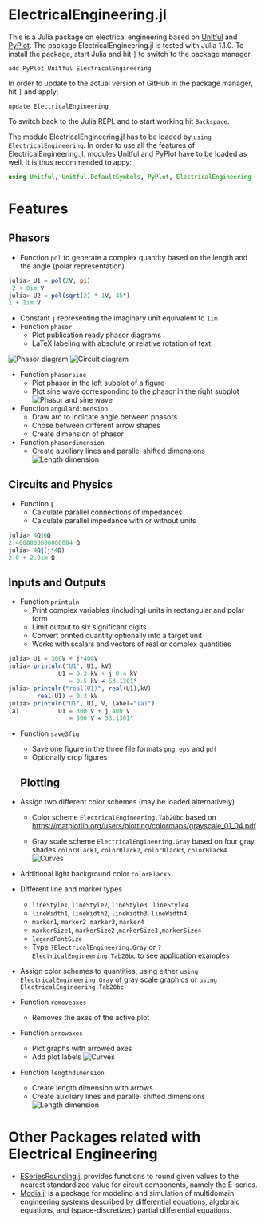 # ElectricalEngineering.jl

This is a Julia package on electrical engineering based on [Unitful](docs/Unitful.md) and [PyPlot](https://github.com/JuliaPy/PyPlot.jl). The package ElectricalEngineering.jl is tested with Julia 1.1.0. To install the package, start Julia and hit `]` to switch to the package manager.

```julia-repl
add PyPlot Unitful ElectricalEngineering
```
In order to update to the actual version of GitHub in the package manager, hit `]` and apply:

```julia-repl
update ElectricalEngineering
```

To switch back to the Julia REPL and to start working hit `Backspace`.

The module ElectricalEngineering.jl has to be loaded by `using ElectricalEngineering`. In order to use all the features of ElectricalEngineering.jl, modules Unitful and PyPlot have to be loaded as well. It is thus recommended to appy:

```julia
using Unitful, Unitful.DefaultSymbols, PyPlot, ElectricalEngineering
```

# Features

## Phasors

- Function `pol` to generate a complex quantity based on the length and the angle (polar representation)
```julia
julia> U1 = pol(2V, pi)
-2 + 0im V
julia> U2 = pol(sqrt(2) * 1V, 45°)
1 + 1im V
```
- Constant `j` representing the imaginary unit equivalent to `1im`
- Function `phasor`
    - Plot publication ready phasor diagrams
    - LaTeX labeling with absolute or relative rotation of text

![Phasor diagram](https://raw.githubusercontent.com/christiankral/ElectricalEngineering.jl/master/resources/phasordiagram.png?raw=true) ![Circuit diagram](https://raw.githubusercontent.com/christiankral/ElectricalEngineering.jl/master/resources/RLcircuit.png?raw=true)
- Function `phasorsine`
    - Plot phasor in the left subplot of a figure
    - Plot sine wave corresponding to the phasor in the right subplot
![Phasor and sine wave](https://raw.githubusercontent.com/christiankral/ElectricalEngineering.jl/master/resources/phasorsine.png?raw=true)
- Function `angulardimension`
    - Draw arc to indicate angle between phasors
    - Chose between different arrow shapes
    - Create dimension of phasor
- Function `phasordimension`
    - Create auxiliary lines and parallel shifted dimensions
![Length dimension](https://raw.githubusercontent.com/christiankral/ElectricalEngineering.jl/master/resources/phasordimension.png?raw=true)

## Circuits and Physics

- Function `∥`
    - Calculate parallel connections of impedances
    - Calculate parallel impedance with or without units
```julia
julia> 4Ω∥6Ω
2.4000000000000004 Ω
julia> 4Ω∥(j*4Ω)
2.0 + 2.0im Ω
```

## Inputs and Outputs

- Function `printuln`
    - Print complex variables (including) units in rectangular and polar form
    - Limit output to six significant digits
    - Convert printed quantity optionally into a target unit
    - Works with scalars and vectors of real or complex quantities
```julia
julia> U1 = 300V + j*400V
julia> printuln("U1", U1, kV)
              U1 = 0.3 kV + j 0.4 kV
                 = 0.5 kV ∠ 53.1301°
julia> printuln("real(U1)", real(U1),kV)
        real(U1) = 0.3 kV
julia> printuln("U1", U1, V, label="(a)")
(a)           U1 = 300 V + j 400 V
                 = 500 V ∠ 53.1301°
```
- Function `save3fig`
    - Save one figure in the three file formats `png`, `eps` and `pdf`
    - Optionally crop figures

    ## Plotting

- Assign two different color schemes (may be loaded alternatively)
    - Color scheme `ElectricalEngineering.Tab20bc` based on https://matplotlib.org/users/plotting/colormaps/grayscale_01_04.pdf

    - Gray scale scheme `ElectricalEngineering.Gray` based on four gray shades
     `colorBlack1`, `colorBlack2`, `colorBlack3`, `colorBlack4`
![Curves](https://raw.githubusercontent.com/christiankral/ElectricalEngineering.jl/master/resources/curves.png?raw=true)
- Additional light background color `colorBlack5`
- Different line and marker types
    - `lineStyle1`, `lineStyle2`, `lineStyle3`,` lineStyle4`
    - `lineWidth1`, `lineWidth2`, `lineWidth3`, `lineWidth4`,
    - `marker1`, `marker2` ,`marker3`, `marker4`
    - `markerSize1`, `markerSize2` ,`markerSize3` ,`markerSize4`
    - `legendFontSize`
    - Type `?ElectricalEngineering.Gray` or `?ElectricalEngineering.Tab20bc` to see application examples
- Assign color schemes to quantities, using either `using ElectricalEngineering.Gray` of gray scale graphics or `using ElectricalEngineering.Tab20bc`
- Function `removeaxes`
    - Removes the axes of the active plot
- Function `arrowaxes`
    - Plot graphs with arrowed axes
    - Add plot labels
![Curves](https://raw.githubusercontent.com/christiankral/ElectricalEngineering.jl/master/resources/arrowaxes.png?raw=true)
- Function `lengthdimension`
    - Create length dimension with arrows
    - Create auxiliary lines and parallel shifted dimensions
![Length dimension](https://raw.githubusercontent.com/christiankral/ElectricalEngineering.jl/master/resources/lengthdimension.png?raw=true)

# Other Packages related with Electrical Engineering

- [ESeriesRounding.jl](https://github.com/KronosTheLate/ESeriesRounding.jl) provides functions to round given values to the nearest standardized value for circuit components, namely the E-series.
- [Modia.jl](https://github.com/ModiaSim/Modia.jl) is a package for modeling and simulation of multidomain engineering systems described by differential equations, algebraic equations, and (space-discretized) partial differential equations.
